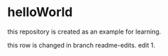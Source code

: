 # helloWorld
this repository is created as an example for learning.

this row is changed in branch readme-edits.
edit 1.
